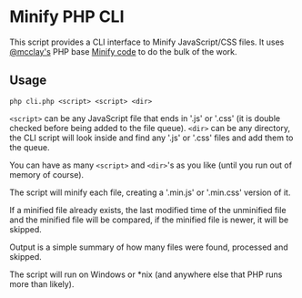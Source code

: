 # Minify PHP CLI

This script provides a CLI interface to Minify JavaScript/CSS files.  It uses [@mcclay's](https://github.com/mrclay) PHP base [Minify code](https://github.com/mrclay/jsmin-php) to do the bulk of the work.

## Usage

`php cli.php <script> <script> <dir>`

`<script>` can be any JavaScript file that ends in '.js' or '.css' (it is double checked before being added to the file queue).
`<dir>` can be any directory, the CLI script will look inside and find any '.js' or '.css' files and add them to the queue.

You can have as many `<script>` and `<dir>`'s as you like (until you run out of memory of course).

The script will minify each file, creating a '.min.js' or '.min.css' version of it.

If a minified file already exists, the last modified time of the unminified file and the minified file will be compared, if the minified file is newer, it will be skipped.

Output is a simple summary of how many files were found, processed and skipped.

The script will run on Windows or *nix (and anywhere else that PHP runs more than likely).